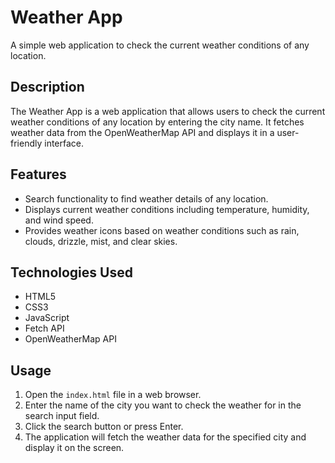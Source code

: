 # Weather App

A simple web application to check the current weather conditions of any location.


## Description

The Weather App is a web application that allows users to check the current weather conditions of any location by entering the city name. It fetches weather data from the OpenWeatherMap API and displays it in a user-friendly interface.

## Features

- Search functionality to find weather details of any location.
- Displays current weather conditions including temperature, humidity, and wind speed.
- Provides weather icons based on weather conditions such as rain, clouds, drizzle, mist, and clear skies.

## Technologies Used

- HTML5
- CSS3
- JavaScript 
- Fetch API
- OpenWeatherMap API

## Usage

1. Open the `index.html` file in a web browser.
2. Enter the name of the city you want to check the weather for in the search input field.
3. Click the search button or press Enter.
4. The application will fetch the weather data for the specified city and display it on the screen.

